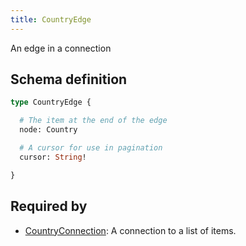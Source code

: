 ```yaml
---
title: CountryEdge
---
```


<p>An edge in a connection</p>


## Schema definition
```graphql
type CountryEdge {

  # The item at the end of the edge
  node: Country 

  # A cursor for use in pagination
  cursor: String! 

}
```
## Required by
* [CountryConnection](graphql/schema/countryconnection.md): A connection to a list of items.
